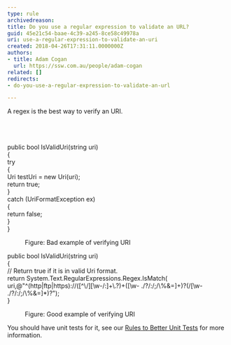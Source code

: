 ```yaml
---
type: rule
archivedreason: 
title: Do you use a regular expression to validate an URL?
guid: 45e21c54-baae-4c39-a245-8ce58c49978a
uri: use-a-regular-expression-to-validate-an-uri
created: 2018-04-26T17:31:11.0000000Z
authors:
- title: Adam Cogan
  url: https://ssw.com.au/people/adam-cogan
related: []
redirects:
- do-you-use-a-regular-expression-to-validate-an-url

---
```



A regex is the best way to verify an URI.<br><br>
<br><excerpt class='endintro'></excerpt><br>
<p class="ssw15-rteElement-CodeArea">public bool IsValidUri(string uri)<br>&#123;<br>try&#160;<br>&#123;&#160;<br>Uri testUri = new Uri(uri);&#160;<br>return true;&#160;<br>&#125;&#160;<br>catch (UriFormatException ex)<br>&#123;&#160;<br>return false;&#160;<br>&#125;&#160;<br>&#125;&#160;<br></p><dd class="ssw15-rteElement-FigureBad">Figure&#58; Bad example of verifying URI​​​<br></dd><p class="ssw15-rteElement-CodeArea">public bool IsValidUri(string uri)&#160;<br>&#123;&#160;<br>// Return true if it is in valid Uri format.<br>return System.Text.RegularExpressions.Regex.IsMatch( uri,@&quot;^(http|ftp|https)&#58;//([^\/][\w-/&#58;]+\.?)+([\w- ./?/&#58;/;/\%&amp;=]+)?(/[\w- ./?/&#58;/;/\%&amp;=]*)?&quot;);&#160;<br>&#125;&#160;</p><dd class="ssw15-rteElement-FigureGood"> Figure&#58; Good example of verifying URI&#160;<br></dd><p>You should have unit tests for it, see our&#160;<a href="https&#58;//www.ssw.com.au/ssw/Standards/Rules/RulesToBetterUnitTests.aspx">Rules to Better Unit Tests</a>&#160;for more information.​<br><br></p>


